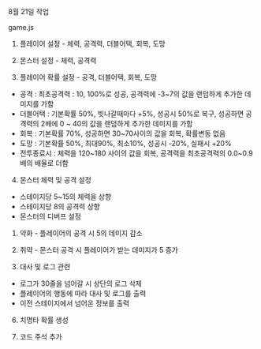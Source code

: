 8월 21일 작업

game.js

1. 플레이어 설정 - 체력, 공격력, 더블어택, 회복, 도망

2. 몬스터 설정 - 체력, 공격력

3. 플레이어 확률 설정 - 공격, 더블어택, 회복, 도망
 - 공격 : 최초공격력 : 10, 100%로 성공, 공격력에 -3~7의 값을 랜덤하게 추가한 데미지를 가함
 - 더블어택 : 기본확률 50%, 빗나갈때마다 +5%, 성공시 50%로 복구, 성공하면 공격력의 2배에 0 ~ 40의 값을 랜덤하게 추가한 데미지를 가함
 - 회복 : 기본확률 70%, 성공하면 30~70사이의 값을 회복, 확률변동 없음
 - 도망 : 기본확률 50%, 최대90%, 최소10%, 성공시 -20%, 실패시 +20%
 - 전투종료시 : 체력을 120~180 사이의 값을 회복, 공격력을 최초공격력의 0.0~0.9배의 배율로 더함

4. 몬스터 체력 및 공격 설정
 - 스테이지당 5~15의 체력을 상향
 - 스테이지당 8의 공격력 상향
 - 몬스터의 디버프 설정
  1. 약화 - 플레이어의 공격 시 5의 데미지 감소
  2. 취약 - 몬스터 공격 시 플레이어가 받는 데미지가 5 증가

5. 대사 및 로그 관련
 - 로그가 30줄을 넘어갈 시 상단의 로그 삭제
 - 플레이어의 행동에 따라 대사 및 로그를 출력
 - 이전 스테이지에서 넘어온 정보를 출력

 6. 치명타 확률 생성

 7. 코드 주석 추가